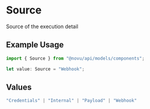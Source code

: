 # Source

Source of the execution detail

## Example Usage

```typescript
import { Source } from "@novu/api/models/components";

let value: Source = "Webhook";
```

## Values

```typescript
"Credentials" | "Internal" | "Payload" | "Webhook"
```
